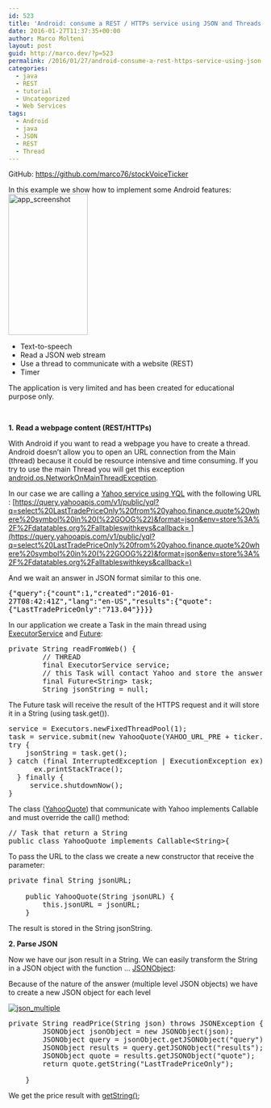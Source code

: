 ```yaml
---
id: 523
title: 'Android: consume a REST / HTTPs service using JSON and Threads'
date: 2016-01-27T11:37:35+00:00
author: Marco Molteni
layout: post
guid: http://marco.dev/?p=523
permalink: /2016/01/27/android-consume-a-rest-https-service-using-json-and-threads/
categories:
  - java
  - REST
  - tutorial
  - Uncategorized
  - Web Services
tags:
  - Android
  - java
  - JSON
  - REST
  - Thread
---
```

GitHub: <https://github.com/marco76/stockVoiceTicker>

In this example we show how to implement some Android features:<img class="alignright" src="/wp-content/uploads/2016/android_ticker.png" alt="app_screenshot" width="157" height="279" />

  * Text-to-speech
  * Read a JSON web stream
  * Use a thread to communicate with a website (REST)
  * Timer

The application is very limited and has been created for educational purpose only.

&nbsp;

**1.** **Read a webpage content (REST/HTTPs)**

With Android if you want to read a webpage you have to create a thread. Android doesn&#8217;t allow you to open an URL connection from the Main (thread) because it could be resource intensive and time consuming. If you try to use the main Thread you will get this exception [android.os.NetworkOnMainThreadException](http://developer.android.com/reference/android/os/NetworkOnMainThreadException.html).

In our case we are calling a [Yahoo service using YQL](https://developer.yahoo.com/yql/) with the following URL : [https://query.yahooapis.com/v1/public/yql?q=select%20LastTradePriceOnly%20from%20yahoo.finance.quote%20where%20symbol%20in%20(%22GOOG%22)&format=json&env=store%3A%2F%2Fdatatables.org%2Falltableswithkeys&callback= ](https://query.yahooapis.com/v1/public/yql?q=select%20LastTradePriceOnly%20from%20yahoo.finance.quote%20where%20symbol%20in%20(%22GOOG%22)&format=json&env=store%3A%2F%2Fdatatables.org%2Falltableswithkeys&callback=)

And we wait an answer in JSON format similar to this one.

<pre style="color: #000000; word-wrap: break-word; white-space: pre-wrap;">{"query":{"count":1,"created":"2016-01-27T08:42:41Z","lang":"en-US","results":{"quote":{"LastTradePriceOnly":"713.04"}}}}</pre>

In our application we create a Task in the main thread using [ExecutorService](http://developer.android.com/reference/java/util/concurrent/ExecutorService.html) and [Future](http://developer.android.com/reference/java/util/concurrent/Future.html):

<pre class="brush: java; title: ; notranslate" title="">private String readFromWeb() {  
        // THREAD  
        final ExecutorService service;  
        // this Task will contact Yahoo and store the answer (web page) in a String  
        final Future&lt;String&gt; task;    
        String jsonString = null;  
</pre>

The Future task will receive the result of the HTTPS request and it will store it in a String (using task.get()).

<pre class="brush: java; title: ; notranslate" title="">service = Executors.newFixedThreadPool(1);  
task = service.submit(new YahooQuote(YAHOO_URL_PRE + ticker.getText() + YAHOO_URL_POST));  
try {
    jsonString = task.get();  
} catch (final InterruptedException | ExecutionException ex) {  
      ex.printStackTrace();  
  } finally {  
     service.shutdownNow();  
}  
</pre>

The class ([YahooQuote](https://github.com/marco76/stockVoiceTicker/blob/master/app/src/main/java/ch/javaee/voiceStockTicker/YahooQuote.java)) that communicate with Yahoo implements Callable and must override the call() method:

<pre class="brush: java; title: ; notranslate" title="">// Task that return a String
public class YahooQuote implements Callable&lt;String&gt;{
</pre>

To pass the URL to the class we create a new constructor that receive the parameter:

<pre class="brush: java; title: ; notranslate" title="">private final String jsonURL;

    public YahooQuote(String jsonURL) {
        this.jsonURL = jsonURL;
    }
</pre>

The result is stored in the String jsonString.

**2. Parse JSON**

Now we have our json result in a String. We can easily transform the String in a JSON object with the function &#8230; [JSONObject](http://developer.android.com/reference/org/json/JSONObject.html):

Because of the nature of the answer (multiple level JSON objects) we have to create a new JSON object for each level

<a href="{{site.baseurl}}/assets/img/uploads/2016/01/json_multiple.png" rel="attachment wp-att-528"><img class="alignnone size-medium wp-image-528" src="{{site.baseurl}}/assets/img/uploads/2016/01/json_multiple.png?resize=300%2C124" alt="json_multiple" data-recalc-dims="1" /></a>

<pre class="brush: java; title: ; notranslate" title="">private String readPrice(String json) throws JSONException {
        JSONObject jsonObject = new JSONObject(json);
        JSONObject query = jsonObject.getJSONObject("query");
        JSONObject results = query.getJSONObject("results");
        JSONObject quote = results.getJSONObject("quote");
        return quote.getString("LastTradePriceOnly");

    }
</pre>

We get the price result with [getString()](http://developer.android.com/reference/org/json/JSONObject.html#getString(java.lang.String));